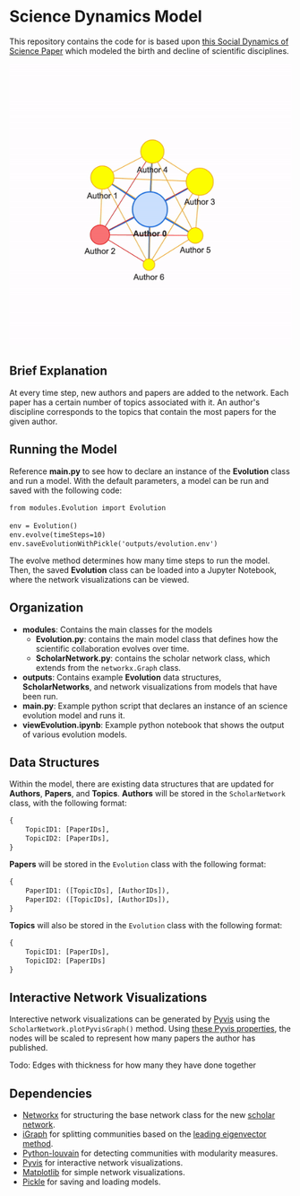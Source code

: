# Science Dynamics Model
This repository contains the code for is based upon [this Social Dynamics of Science Paper](https://www.nature.com/articles/srep01069) which modeled the birth and decline of scientific disciplines. 

<img src="outputs/scienceModel.gif"/>

## Brief Explanation
At every time step, new authors and papers are added to the network. Each paper has a certain number of topics associated with it. An author's discipline corresponds to the topics that contain the most papers for the given author.

## Running the Model
Reference **main.py** to see how to declare an instance of the **Evolution** class and run a model. With the default parameters, a model can be run and saved with the following code:
```
from modules.Evolution import Evolution

env = Evolution()
env.evolve(timeSteps=10)
env.saveEvolutionWithPickle('outputs/evolution.env')
```

The evolve method determines how many time steps to run the model. Then, the saved **Evolution** class can be loaded into a Jupyter Notebook, where the network visualizations can be viewed.

## Organization
* **modules**: Contains the main classes for the models
    * **Evolution.py**: contains the main model class that defines how the scientific collaboration evolves over time.
    * **ScholarNetwork.py**: contains the scholar network class, which extends from the `networkx.Graph` class.
* **outputs**: Contains example **Evolution** data structures, **ScholarNetworks**, and network visualizations from models that have been run. 
* **main.py**: Example python script that declares an instance of an science evolution model and runs it.
* **viewEvolution.ipynb**: Example python notebook that shows the output of various evolution models.


## Data Structures
Within the model, there are existing data structures that are updated for **Authors**, **Papers**, and **Topics**. 
**Authors** will be stored in the `ScholarNetwork` class, with the following format:
```
{
    TopicID1: [PaperIDs],
    TopicID2: [PaperIDs],
}
```

**Papers** will be stored in the `Evolution` class with the following format:

```
{
    PaperID1: ([TopicIDs], [AuthorIDs]),
    PaperID2: ([TopicIDs], [AuthorIDs]),
}
```

**Topics** will also be stored in the `Evolution` class with the following format:
```
{
    TopicID1: [PaperIDs],
    TopicID2: [PaperIDs]
}
```

## Interactive Network Visualizations
Interective network visualizations can be generated by [Pyvis](https://pyvis.readthedocs.io/en/latest/index.html) using the `ScholarNetwork.plotPyvisGraph()` method. Using [these Pyvis properties](https://visjs.github.io/vis-network/docs/network/nodes.html ), the nodes will be scaled to represent how many papers the author has published.
    
Todo: Edges with thickness for how many they have done together

## Dependencies
* [Networkx](https://networkx.org/) for structuring the base network class for the new [scholar network](https://github.com/kekoawong/scienceDynamicsModel/tree/main/modules/ScholarNetwork.py).
* [iGraph](https://igraph.org/python/) for splitting communities based on the [leading eigenvector method](https://igraph.org/python/api/latest/igraph.Graph.html#community_leading_eigenvector).
* [Python-louvain](https://python-louvain.readthedocs.io/en/latest/) for detecting communities with modularity measures.
* [Pyvis](https://pyvis.readthedocs.io/en/latest/index.html) for interactive network visualizations.
* [Matplotlib](https://matplotlib.org/) for simple network visualizations.
* [Pickle](https://docs.python.org/3/library/pickle.html) for saving and loading models.